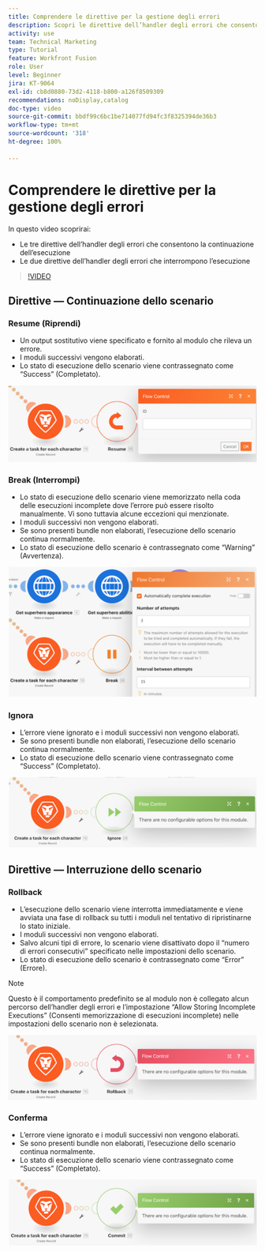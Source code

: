 ```yaml
---
title: Comprendere le direttive per la gestione degli errori
description: Scopri le direttive dell’handler degli errori che consentono la continuazione dell’esecuzione e quelle che la interrompono, in [!DNL Adobe Workfront Fusion].
activity: use
team: Technical Marketing
type: Tutorial
feature: Workfront Fusion
role: User
level: Beginner
jira: KT-9064
exl-id: cb8d0880-73d2-4118-b800-a126f8509309
recommendations: noDisplay,catalog
doc-type: video
source-git-commit: bbdf99c6bc1be714077fd94fc3f8325394de36b3
workflow-type: tm+mt
source-wordcount: '318'
ht-degree: 100%

---
```


# Comprendere le direttive per la gestione degli errori

In questo video scoprirai:

* Le tre direttive dell’handler degli errori che consentono la continuazione dell’esecuzione
* Le due direttive dell’handler degli errori che interrompono l’esecuzione

>[!VIDEO](https://video.tv.adobe.com/v/3418137/?quality=12&learn=on&enablevpops=1&captions=ita)

## Direttive — Continuazione dello scenario

### Resume (Riprendi)

* Un output sostitutivo viene specificato e fornito al modulo che rileva un errore.
* I moduli successivi vengono elaborati.
* Lo stato di esecuzione dello scenario viene contrassegnato come “Success” (Completato).

![Immagine di una direttiva Resume (Riprendi)](assets/troubleshooting-and-error-handling-2.png)

### Break (Interrompi)

* Lo stato di esecuzione dello scenario viene memorizzato nella coda delle esecuzioni incomplete dove l’errore può essere risolto manualmente. Vi sono tuttavia alcune eccezioni qui menzionate.
* I moduli successivi non vengono elaborati.
* Se sono presenti bundle non elaborati, l’esecuzione dello scenario continua normalmente.
* Lo stato di esecuzione dello scenario è contrassegnato come “Warning” (Avvertenza).

![Immagine di una direttiva Break (Interrompi)](assets/troubleshooting-and-error-handling-3.png)

### Ignora

* L’errore viene ignorato e i moduli successivi non vengono elaborati.
* Se sono presenti bundle non elaborati, l’esecuzione dello scenario continua normalmente.
* Lo stato di esecuzione dello scenario viene contrassegnato come “Success” (Completato).

![Immagine di una direttiva Ignore (Ignora)](assets/troubleshooting-and-error-handling-4.png)

## Direttive — Interruzione dello scenario

### Rollback

* L’esecuzione dello scenario viene interrotta immediatamente e viene avviata una fase di rollback su tutti i moduli nel tentativo di ripristinarne lo stato iniziale.
* I moduli successivi non vengono elaborati.
* Salvo alcuni tipi di errore, lo scenario viene disattivato dopo il “numero di errori consecutivi” specificato nelle impostazioni dello scenario.
* Lo stato di esecuzione dello scenario è contrassegnato come “Error” (Errore).

>[!NOTE]
>
>Questo è il comportamento predefinito se al modulo non è collegato alcun percorso dell’handler degli errori e l’impostazione “Allow Storing Incomplete Executions” (Consenti memorizzazione di esecuzioni incomplete) nelle impostazioni dello scenario non è selezionata.

![Immagine di una direttiva di rollback](assets/troubleshooting-and-error-handling-5.png)

### Conferma

* L’errore viene ignorato e i moduli successivi non vengono elaborati.
* Se sono presenti bundle non elaborati, l’esecuzione dello scenario continua normalmente.
* Lo stato di esecuzione dello scenario viene contrassegnato come “Success” (Completato).

![Immagine di una direttiva Commit (Conferma)](assets/troubleshooting-and-error-handling-6.png)
